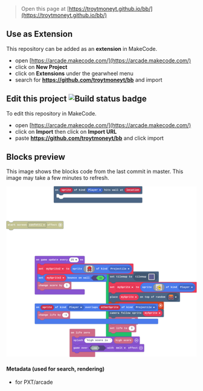  


> Open this page at [https://troytmoneyt.github.io/bb/](https://troytmoneyt.github.io/bb/)

## Use as Extension

This repository can be added as an **extension** in MakeCode.

* open [https://arcade.makecode.com/](https://arcade.makecode.com/)
* click on **New Project**
* click on **Extensions** under the gearwheel menu
* search for **https://github.com/troytmoneyt/bb** and import

## Edit this project ![Build status badge](https://github.com/troytmoneyt/bb/workflows/MakeCode/badge.svg)

To edit this repository in MakeCode.

* open [https://arcade.makecode.com/](https://arcade.makecode.com/)
* click on **Import** then click on **Import URL**
* paste **https://github.com/troytmoneyt/bb** and click import

## Blocks preview

This image shows the blocks code from the last commit in master.
This image may take a few minutes to refresh.

![A rendered view of the blocks](https://github.com/troytmoneyt/bb/raw/master/.github/makecode/blocks.png)

#### Metadata (used for search, rendering)

* for PXT/arcade
<script src="https://makecode.com/gh-pages-embed.js"></script><script>makeCodeRender("{{ site.makecode.home_url }}", "{{ site.github.owner_name }}/{{ site.github.repository_name }}");</script>
